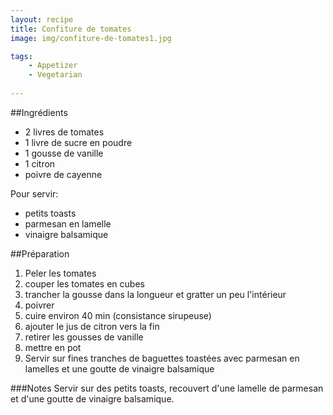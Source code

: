 ```yaml
---
layout: recipe
title: Confiture de tomates
image: img/confiture-de-tomates1.jpg

tags:
    - Appetizer
    - Vegetarian
    
---
```


##Ingrédients
* 2 livres de tomates
* 1 livre de sucre en poudre
* 1 gousse de vanille
* 1 citron
* poivre de cayenne

Pour servir:

* petits toasts
* parmesan en lamelle
* vinaigre balsamique

##Préparation
1. Peler les tomates
2. couper les tomates en cubes
3. trancher la gousse dans la longueur et gratter un peu l'intérieur
4. poivrer
5. cuire environ 40 min (consistance sirupeuse)
6. ajouter le jus de citron vers la fin
7. retirer les gousses de vanille
8. mettre en pot
9. Servir sur fines tranches de baguettes toastées avec parmesan en lamelles et une goutte de vinaigre balsamique

###Notes
Servir sur des petits toasts, recouvert d'une lamelle de parmesan et d'une goutte de vinaigre balsamique.